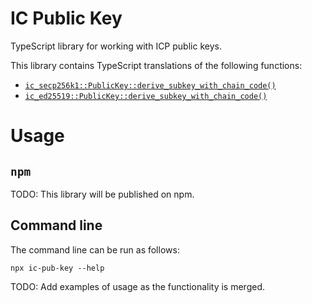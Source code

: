 # IC Public Key

TypeScript library for working with ICP public keys.

This library contains TypeScript translations of the following functions:

- [`ic_secp256k1::PublicKey::derive_subkey_with_chain_code()`](https://docs.rs/ic-secp256k1/0.1.0/ic_secp256k1/struct.PublicKey.html#method.derive_subkey_with_chain_code)
- [`ic_ed25519::PublicKey::derive_subkey_with_chain_code()`](https://docs.rs/ic-ed25519/0.2.0/ic_ed25519/struct.PublicKey.html#method.derive_subkey_with_chain_code)

# Usage
## `npm`
TODO: This library will be published on npm.

## Command line
The command line can be run as follows:
```
npx ic-pub-key --help
```

TODO: Add examples of usage as the functionality is merged.
